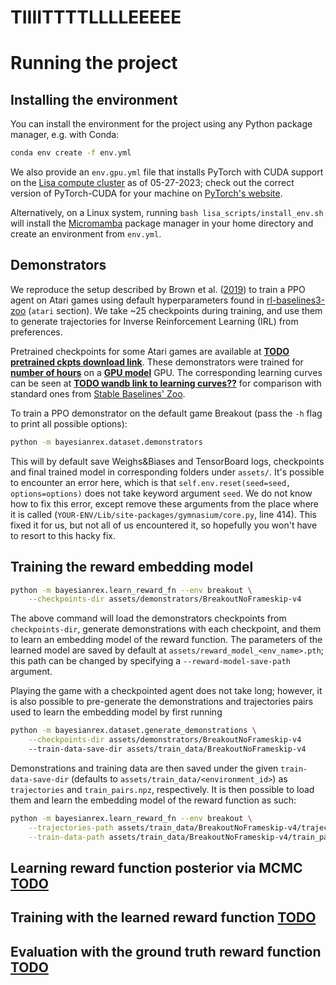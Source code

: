 # TIIIITTTTLLLLEEEEE

# Running the project

## Installing the environment

You can install the environment for the project using any Python package manager, e.g. with Conda:
```sh
conda env create -f env.yml
```
We also provide an `env.gpu.yml` file that installs PyTorch with CUDA support on the 
[Lisa compute cluster](https://www.surf.nl/en/lisa-compute-cluster-extra-processing-power-for-research) as of 05-27-2023; 
check out the correct version of PyTorch-CUDA for your machine on 
[PyTorch's website](https://pytorch.org/get-started/locally/). 

Alternatively, on a Linux system, running `bash lisa_scripts/install_env.sh` will install the 
[Micromamba](https://mamba.readthedocs.io/en/latest/user_guide/micromamba.html) package manager in your home directory and 
create an environment from `env.yml`.

## Demonstrators
We reproduce the setup described by Brown et al. ([2019](https://arxiv.org/pdf/1904.06387.pdf)) to train a PPO agent on 
Atari games using default hyperparameters found in [rl-baselines3-zoo](https://github.com/DLR-RM/rl-baselines3-zoo/blob/master/hyperparams/ppo.yml) (`atari` section). We take ~25 checkpoints during training, and use them to generate 
trajectories for Inverse Reinforcement Learning (IRL) from preferences.

Pretrained checkpoints for some Atari games are available at **<ins>TODO pretrained ckpts download link</ins>**. These 
demonstrators were trained for **<ins>number of hours</ins>** on a **<ins>GPU model</ins>** GPU. The corresponding learning 
curves can be seen at **<ins>TODO wandb link to learning curves??</ins>** for comparison with standard ones from 
[Stable Baselines' Zoo](https://wandb.ai/openrlbenchmark/sb3). 

To train a PPO demonstrator on the default game Breakout (pass the `-h` flag to print all possible options):
```sh
python -m bayesianrex.dataset.demonstrators
```
This will by default save Weighs&Biases and TensorBoard logs, checkpoints and final trained model in corresponding folders 
under `assets/`. 
It's possible to encounter an error here, which is that `self.env.reset(seed=seed, options=options)` does not take keyword argument `seed`. We do not know how to fix this error, except remove these arguments from the place where it is called (`YOUR-ENV/Lib/site-packages/gymnasium/core.py`, line 414). This fixed it for us, but not all of us encountered it, so hopefully you won't have to resort to this hacky fix. 

## Training the reward embedding model

```sh
python -m bayesianrex.learn_reward_fn --env breakout \
	--checkpoints-dir assets/demonstrators/BreakoutNoFrameskip-v4
```
The above command will load the demonstrators checkpoints from `checkpoints-dir`, generate demonstrations with each 
checkpoint, and them to learn an embedding model of the reward function. The parameters of the learned model are 
saved by default at `assets/reward_model_<env_name>.pth`; this path can be changed by specifying a 
`--reward-model-save-path` argument.

Playing the game with a checkpointed agent does 
not take long; however, it is also possible to pre-generate the demonstrations and trajectories pairs used to learn the 
embedding model by first running
```sh
python -m bayesianrex.dataset.generate_demonstrations \
	--checkpoints-dir assets/demonstrators/BreakoutNoFrameskip-v4
    --train-data-save-dir assets/train_data/BreakoutNoFrameskip-v4
```
Demonstrations and training data are then saved under the given `train-data-save-dir` (defaults to 
`assets/train_data/<environment_id>`) as `trajectories` and `train_pairs.npz`, respectively. It is then possible to load 
them and learn the embedding model of the reward function as such:
```sh
python -m bayesianrex.learn_reward_fn --env breakout \
	--trajectories-path assets/train_data/BreakoutNoFrameskip-v4/trajectories \
    --train-data-path assets/train_data/BreakoutNoFrameskip-v4/train_pairs.npz
```

## Learning reward function posterior via MCMC <ins>TODO </ins>

## Training with the learned reward function <ins>TODO </ins>

## Evaluation with the ground truth reward function <ins>TODO </ins>